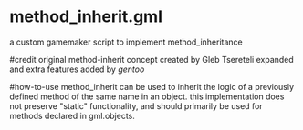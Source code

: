 # method_inherit.gml
a custom gamemaker script to implement method_inheritance

#credit
original method-inherit concept created by Gleb Tsereteli
expanded and extra features added by _gentoo_

#how-to-use
method_inherit can be used to inherit the logic of a previously defined method of the same name in an object.
this implementation does not preserve "static" functionality, and should primarily be used for methods declared in gml.objects.

